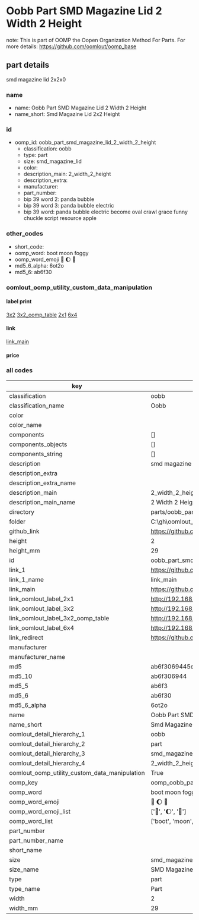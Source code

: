 # Oobb Part SMD Magazine Lid 2 Width 2 Height  

note: This is part of OOMP the Oopen Organization Method For Parts. For more details: https://github.com/oomlout/oomp_base

##  part details
  



smd magazine lid 2x2x0



### name
* name: Oobb Part SMD Magazine Lid 2 Width 2 Height
* name_short: Smd Magazine Lid 2x2 Height
### id
* oomp_id: oobb_part_smd_magazine_lid_2_width_2_height
  * classification: oobb
  * type: part
  * size: smd_magazine_lid
  * color: 
  * description_main: 2_width_2_height
  * description_extra: 
  * manufacturer: 
  * part_number: 
  * bip 39 word 2: panda bubble
  * bip 39 word 3: panda bubble electric
  * bip 39 word: panda bubble electric become oval crawl grace funny chuckle script resource apple

### other_codes
* short_code: 
* oomp_word: boot moon foggy
* oomp_word_emoji :boot: :moon: :foggy:
* md5_6_alpha: 6ot2o
* md5_6: ab6f30






### oomlout_oomp_utility_custom_data_manipulation
#### label print
[3x2](http://192.168.1.245:1112/?label=oomp%206ot2o)
[3x2_oomp_table](http://192.168.1.108:1112/?label=oomp%206ot2o)
[2x1](http://192.168.1.242:1112/?label=oomp%206ot2o)
[6x4](http://192.168.1.55:1112/?label=oomp%206ot2o)    

#### link

[link_main](https://github.com/oomlout/oomlout_oobb_version_4_generated_parts/tree/main/navigation_oomp/oobb/part/smd_magazine_lid/2_width_2_height/part)                              

#### price







### all codes 
| key | value |  
| --- | --- |  
| classification | oobb |  
| classification_name | Oobb |  
| color |  |  
| color_name |  |  
| components | [] |  
| components_objects | [] |  
| components_string | [] |  
| description | smd magazine lid 2x2x0 |  
| description_extra |  |  
| description_extra_name |  |  
| description_main | 2_width_2_height |  
| description_main_name | 2 Width 2 Height |  
| directory | parts/oobb_part_smd_magazine_lid_2_width_2_height |  
| folder | C:\gh\oomlout_oobb_version_4_generated_parts\parts\oobb_part_smd_magazine_lid_2_width_2_height |  
| github_link | https://github.com/oomlout/oomlout_oomp_part_src/tree/main/parts/oobb_part_smd_magazine_lid_2_width_2_height |  
| height | 2 |  
| height_mm | 29 |  
| id | oobb_part_smd_magazine_lid_2_width_2_height |  
| link_1 | https://github.com/oomlout/oomlout_oobb_version_4_generated_parts/tree/main/navigation_oomp/oobb/part/smd_magazine_lid/2_width_2_height/part |  
| link_1_name | link_main |  
| link_main | https://github.com/oomlout/oomlout_oobb_version_4_generated_parts/tree/main/navigation_oomp/oobb/part/smd_magazine_lid/2_width_2_height/part |  
| link_oomlout_label_2x1 | http://192.168.1.242:1112/?label=oomp%206ot2o |  
| link_oomlout_label_3x2 | http://192.168.1.245:1112/?label=oomp%206ot2o |  
| link_oomlout_label_3x2_oomp_table | http://192.168.1.108:1112/?label=oomp%206ot2o |  
| link_oomlout_label_6x4 | http://192.168.1.55:1112/?label=oomp%206ot2o |  
| link_redirect | https://github.com/oomlout/oomlout_oobb_version_4_generated_parts/tree/main/parts/oobb_smd_magazine_lid_02_02 |  
| manufacturer |  |  
| manufacturer_name |  |  
| md5 | ab6f3069445e2caccaced13e8ec754fb |  
| md5_10 | ab6f306944 |  
| md5_5 | ab6f3 |  
| md5_6 | ab6f30 |  
| md5_6_alpha | 6ot2o |  
| name | Oobb Part SMD Magazine Lid 2 Width 2 Height |  
| name_short | Smd Magazine Lid 2x2 Height |  
| oomlout_detail_hierarchy_1 | oobb |  
| oomlout_detail_hierarchy_2 | part |  
| oomlout_detail_hierarchy_3 | smd_magazine_lid |  
| oomlout_detail_hierarchy_4 | 2_width_2_height |  
| oomlout_oomp_utility_custom_data_manipulation | True |  
| oomp_key | oomp_oobb_part_smd_magazine_lid_2_width_2_height |  
| oomp_word | boot moon foggy |  
| oomp_word_emoji | :boot: :moon: :foggy: |  
| oomp_word_emoji_list | [':boot:', ':moon:', ':foggy:'] |  
| oomp_word_list | ['boot', 'moon', 'foggy'] |  
| part_number |  |  
| part_number_name |  |  
| short_name |  |  
| size | smd_magazine_lid |  
| size_name | SMD Magazine Lid |  
| type | part |  
| type_name | Part |  
| width | 2 |  
| width_mm | 29 |  
